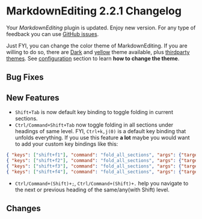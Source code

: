 # MarkdownEditing 2.2.1 Changelog

Your _MarkdownEditing_ plugin is updated. Enjoy new version. For any type of
feedback you can use [GitHub issues][issues].

Just FYI, you can change the color theme of MarkdownEditing. If you are willing to do so, there are [Dark][github 2] and [yellow][github 3] theme available, plus [thirdparty themes](additional-color-themes). See [configuration](configuration) section to learn **how to change the theme**.

## Bug Fixes

## New Features

* `Shift+Tab` is now default key binding to toggle folding in current sections.
* `Ctrl/Command+Shift+Tab` now toggle folding in all sections under headings of same level. FYI, `Ctrl+k,j(0)` is a default key binding that unfolds everything. If you use this feature __a lot__ maybe you would want to add your custom key bindings like this:

```json
{ "keys": ["shift+f1"], "command": "fold_all_sections", "args": {"target_level": 1}},
{ "keys": ["shift+f2"], "command": "fold_all_sections", "args": {"target_level": 2}},
{ "keys": ["shift+f3"], "command": "fold_all_sections", "args": {"target_level": 3}},
{ "keys": ["shift+f4"], "command": "fold_all_sections", "args": {"target_level": 4}}
```

* `Ctrl/Command+(Shift)+;`, `Ctrl/Command+(Shift)+.` help you navigate to the next or previous heading of the same/any(with Shift) level.

## Changes

[issues]: https://github.com/SublimeText-Markdown/MarkdownEditing/issues
[github 2]: https://raw.github.com/SublimeText-Markdown/MarkdownEditing/master/screenshots/dark.png
[github 3]: https://raw.github.com/SublimeText-Markdown/MarkdownEditing/master/screenshots/yellow.png
[additional-color-themes]: https://github.com/SublimeText-Markdown/MarkdownEditing/tree/master#additional-color-themes
[configuration]: https://github.com/SublimeText-Markdown/MarkdownEditing/tree/master#configuration